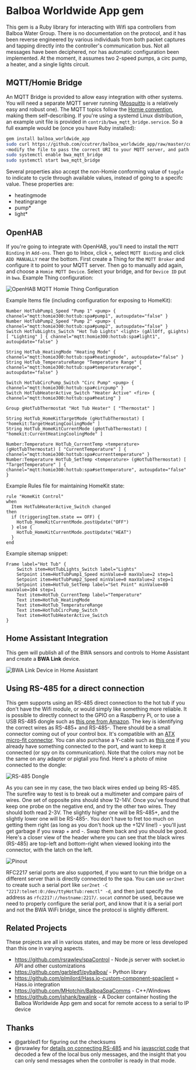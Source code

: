 # Balboa Worldwide App gem

This gem is a Ruby library for interacting with Wifi spa controllers from
Balboa Water Group. There is no documentation on the protocol, and it has
been reverse engineered by various individuals from both packet captures
and tapping directly into the controller's communication bus. Not all
messages have been deciphered, nor has automatic configuration been
implemented. At the moment, it assumes two 2-speed pumps, a circ pump, a
heater, and a single lights circuit.

## MQTT/Homie Bridge

An MQTT Bridge is provided to allow easy integration with other systems. You
will need a separate MQTT server running ([Mosquitto](https://mosquitto.org) is
a relatively easy and robust one). The MQTT topics follow the [Homie
convention](https://homieiot.github.io), making them self-describing. If you're
using a systemd Linux distribution, an example unit file is provided in
`contrib/bwa_mqtt_bridge.service`. So a full example would be (once you have
Ruby installed):

```sh
gem install balboa_worldwide_app
sudo curl https://github.com/ccutrer/balboa_worldwide_app/raw/master/contrib/bwa_mqtt_bridge.service -L -o /etc/systemd/system/bwa_mqtt_bridge.service
<modify the file to pass the correct URI to your MQTT server, and path to RS-485 device or hostname/IP for WiFi>
sudo systemctl enable bwa_mqtt_bridge
sudo systemctl start bwa_mqtt_bridge
```

Several properties also accept the non-Homie conforming value of `toggle` to
indicate to cycle through available values, instead of going to a specifc
value. These properties are:

 * heatingmode
 * heatingrange
 * pump*
 * light*

## OpenHAB
If you're going to integrate with OpenHAB, you'll need to install the
`MQTT Binding` in `Add-ons`. Then go to Inbox, click `+`, select `MQTT Binding`
and click `ADD MANUALLY` near the bottom. First create a Thing for the
`MQTT Broker` and configure it to point to your MQTT server. Then go to
manually add again, and choose a `Homie MQTT Device`. Select your bridge, and
for `Device ID` put in `bwa`. Example Thing configuration:

![OpenHAB MQTT Homie Thing Configuration](doc/openhab_thing.png)

Example Items file (including configuration for exposing to HomeKit):

```
Number HotTubPump1_Speed "Pump 1" <pump> { channel="mqtt:homie300:hottub:spa#pump1", autoupdate="false" }
Number HotTubPump2_Speed "Pump 2" <pump> { channel="mqtt:homie300:hottub:spa#pump2", autoupdate="false" }
Switch HotTubLights_Switch "Hot Tub Lights" <light> (gAllOff, gLights) [ "Lighting" ] { channel="mqtt:homie300:hottub:spa#light1", autoupdate="false" }

String HotTub_HeatingMode "Heating Mode" { channel="mqtt:homie300:hottub:spa#heatingmode", autoupdate="false" }
String HotTub_TemperatureRange "Temperature Range" { channel="mqtt:homie300:hottub:spa#temperaturerange", autoupdate="false" }

Switch HotTubCircPump_Switch "Circ Pump" <pump> { channel="mqtt:homie300:hottub:spa#circpump" }
Switch HotTubHeaterActive_Switch "Heater Active" <fire> { channel="mqtt:homie300:hottub:spa#heating" }

Group gHotTubThermostat "Hot Tub Heater" [ "Thermostat" ]

String HotTub_HomeKitTargetMode (gHotTubThermostat) [ "homekit:TargetHeatingCoolingMode" ]
String HotTub_HomeKitCurrentMode (gHotTubThermostat) [ "homekit:CurrentHeatingCoolingMode" ]

Number:Temperature HotTub_CurrentTemp <temperature> (gHotTubThermostat) [ "CurrentTemperature" ] { channel="mqtt:homie300:hottub:spa#currenttemperature" }
Number:Temperature HotTub_SetTemp <temperature> (gHotTubThermostat) [ "TargetTemperature" ] { channel="mqtt:homie300:hottub:spa#settemperature", autoupdate="false" }
```

Example Rules file for maintaining HomeKit state:

```
rule "HomeKit Control"
when
  Item HotTubHeaterActive_Switch changed
then
  if (triggeringItem.state == OFF) {
    HotTub_HomeKitCurrentMode.postUpdate("OFF")
  } else {
    HotTub_HomeKitCurrentMode.postUpdate("HEAT")
  }
end
```

Example sitemap snippet:
```
Frame label="Hot Tub" {
    Switch item=HotTubLights_Switch label="Lights"
    Setpoint item=HotTubPump1_Speed minValue=0 maxValue=2 step=1
    Setpoint item=HotTubPump2_Speed minValue=0 maxValue=2 step=1
    Setpoint item=HotTub_SetTemp label="Set Point" minValue=80 maxValue=104 step=1
    Text item=HotTub_CurrentTemp label="Temperature"
    Text item=HotTub_HeatingMode
    Text item=HotTub_TemperatureRange
    Text item=HotTubCircPump_Switch
    Text item=HotTubHeaterActive_Switch
}
```
## Home Assistant Integration
This gem will publish all of the BWA sensors and controls to Home Assistant and create a **BWA Link** device.

![BWA Link Device in Home Assistant](doc/home_assistant_device.png)

## Using RS-485 for a direct connection

This gem supports using an RS-485 direct connection to the hot tub if you don't have the Wifi module, or would simply like something more reliable. It is possible to directly connect to the GPIO on a Raspberry Pi, or to use a USB RS-485 dongle such as [this one from Amazon](https://www.amazon.com/gp/product/B07B416CPK). The key is identifying the correct wires as RS-485+ and RS-485-. There should be a small connector coming out of your control box. It's compatible with an [ATX micro-fit connector](https://www.amazon.com/gp/product/B07Z7X5KW1). You can also purchase a Y-cable such as [this one](https://spacare.com/BalboaWaterGroupWi-FiY-CableSplitter25657.aspx) if you already have something connected to the port, and want to keep it connected (or spy on its communication). Note that the colors may not be the same on any adapter or pigtail you find. Here's a photo of mine connected to the dongle:

![RS-485 Dongle](doc/rs485dongle.jpg)

As you can see in my case, the two black wires ended up being RS-485. The surefire way to test is to break out a multimeter and compare pairs of wires. One set of opposite pins should show 12-14V. Once you've found that keep one probe on the negative end, and try the other two wires. They should both read 2-3V. The slightly higher one will be RS-485+, and the slightly lower one will be RS-485-. You don't have to fret too much on getting them right (as long as you don't hook up the +12V line!) - you'll just get garbage if you swap + and -. Swap them back and you should be good. Here's a closer view of the header where you can see that the black wires (RS-485) are top-left and bottom-right when viewed looking into the connector, with the latch on the left.

![Pinout](doc/header.jpg)

RFC2217 serial ports are also supported, if you want to run thie bridge on a different server than is directly connected to the spa. You can use `ser2net` to create such a serial port like `ser2net -C "2217:telnet:0:/dev/ttyHotTub:remctl" -d`, and then just specify the address as `rfc2217://hostname:2217/`. `socat` _cannot_ be used, because we need to
properly configure the serial port, and know that it is a serial port and not the BWA WiFi bridge, since the protocol is slightly different.

## Related Projects

These projects are all in various states, and may be more or less developed than this one in varying aspects.

 * https://github.com/rsrawley/spaControl - Node.js server with socket.io API and other customizations
 * https://github.com/garbled1/pybalboa/ - Python library
 * https://github.com/plmilord/Hass.io-custom-component-spaclient = Hass.io integration
 * https://github.com/MHotchin/BalboaSpaComms - C++/Windows
 * https://github.com/jshank/bwalink - A Docker container hosting the Balboa Worldwide App gem and socat for remote access to a serial to IP device

## Thanks

 * @garbled1 for figuring out the checksums
 * @rsrawley for [details on connecting RS-485](https://docs.google.com/document/d/1s4A0paeGc89k6Try2g3ok8V9BcYm5CXhDr1ys0qUT4s/edit?usp=drivesdk&authuser=0) and his [javascript code](https://github.com/rsrawley/spaControl) that decoded a few of the local bus only messages, and the insight that you can only send messages when the controller is ready in that mode.
